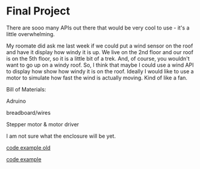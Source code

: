 # Final Project

There are sooo many APIs out there that would be very cool to use - it's a little overwhelming. 

My roomate did ask me last week if we could put a wind sensor on the roof and have it display how windy it is up. We live on the 2nd floor and our roof is on the 5th floor, so it is a little bit of a trek. And, of course, you wouldn't want to go up on a windy roof. So, I think that maybe I could use a wind API to display how show how windy it is on the roof. Ideally I would like to use a motor to simulate how fast the wind is actually moving. Kind of like a fan.

Bill of Materials:

Adruino

breadboard/wires

Stepper motor & motor driver

I am not sure what the enclosure will be yet. 



[code example old](https://github.com/tigoe/MakingThingsTalk2/tree/main/3rd_edition/chapter4/AQIWebClient)

[code example](https://github.com/tigoe/MakingThingsTalk2/blob/main/3rd_edition/chapter4/AQIWebClient002/AQIWebClient002.ino)



